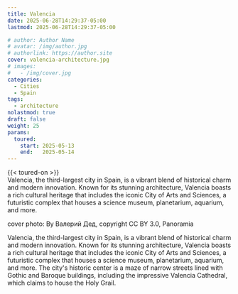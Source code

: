 ```yaml
---
title: Valencia
date: 2025-06-28T14:29:37-05:00
lastmod: 2025-06-28T14:29:37-05:00

# author: Author Name
# avatar: /img/author.jpg
# authorlink: https://author.site
cover: valencia-architecture.jpg
# images:
#   - /img/cover.jpg
categories:
  - Cities
  - Spain
tags:
  - architecture
nolastmod: true
draft: false 
weight: 25
params:
  toured: 
    start: 2025-05-13
    end:   2025-05-14 
---
```

{{< toured-on  >}}  
Valencia, the third-largest city in Spain, is a vibrant blend of historical charm and modern innovation. Known for its stunning architecture, Valencia boasts a rich cultural heritage that includes the iconic City of Arts and Sciences, a futuristic complex that houses a science museum, planetarium, aquarium, and more. 

<!--more-->
cover photo:
By Валерий Дед, copyright CC BY 3.0, Panoramia

Valencia, the third-largest city in Spain, is a vibrant blend of historical charm and modern innovation. Known for its stunning architecture, Valencia boasts a rich cultural heritage that includes the iconic City of Arts and Sciences, a futuristic complex that houses a science museum, planetarium, aquarium, and more. The city's historic center is a maze of narrow streets lined with Gothic and Baroque buildings, including the impressive Valencia Cathedral, which claims to house the Holy Grail.
